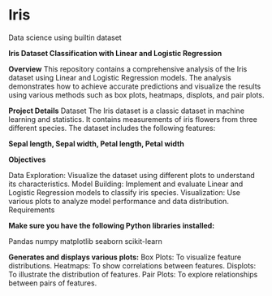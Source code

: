 # Iris
Data science using builtin dataset

**Iris Dataset Classification with Linear and Logistic Regression**

**Overview**
This repository contains a comprehensive analysis of the Iris dataset using Linear and Logistic Regression models. The analysis demonstrates how to achieve accurate predictions and visualize the results using various methods such as box plots, heatmaps, displots, and pair plots.


**Project Details**
Dataset
The Iris dataset is a classic dataset in machine learning and statistics. It contains measurements of iris flowers from three different species. The dataset includes the following features:

**Sepal length, 
Sepal width, 
Petal length, 
Petal width**

**Objectives**


Data Exploration: Visualize the dataset using different plots to understand its characteristics.
Model Building: Implement and evaluate Linear and Logistic Regression models to classify iris species.
Visualization: Use various plots to analyze model performance and data distribution.
Requirements


**Make sure you have the following Python libraries installed:**

Pandas
numpy
matplotlib
seaborn
scikit-learn

**Generates and displays various plots:**
Box Plots: To visualize feature distributions.
Heatmaps: To show correlations between features.
Displots: To illustrate the distribution of features.
Pair Plots: To explore relationships between pairs of features.
